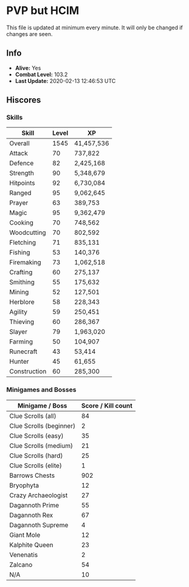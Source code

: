 # PVP but HCIM

This file is updated at minimum every minute. It will only be changed if changes are seen.

## Info

 - **Alive:** Yes
 - **Combat Level:** 103.2
 - **Last Update:** 2020-02-13 12:46:53 UTC

## Hiscores

### Skills

| Skill | Level | XP |
|--|--|--|
| Overall | 1545 | 41,457,536 |
| Attack | 70 | 737,822 |
| Defence | 82 | 2,425,168 |
| Strength | 90 | 5,348,679 |
| Hitpoints | 92 | 6,730,084 |
| Ranged | 95 | 9,062,645 |
| Prayer | 63 | 389,753 |
| Magic | 95 | 9,362,479 |
| Cooking | 70 | 748,562 |
| Woodcutting | 70 | 802,592 |
| Fletching | 71 | 835,131 |
| Fishing | 53 | 140,376 |
| Firemaking | 73 | 1,062,518 |
| Crafting | 60 | 275,137 |
| Smithing | 55 | 175,632 |
| Mining | 52 | 127,501 |
| Herblore | 58 | 228,343 |
| Agility | 59 | 250,451 |
| Thieving | 60 | 286,367 |
| Slayer | 79 | 1,963,020 |
| Farming | 50 | 104,907 |
| Runecraft | 43 | 53,414 |
| Hunter | 45 | 61,655 |
| Construction | 60 | 285,300 |

### Minigames and Bosses

| Minigame / Boss | Score / Kill count |
|--|--|
| Clue Scrolls (all) | 84 |
| Clue Scrolls (beginner) | 2 |
| Clue Scrolls (easy) | 35 |
| Clue Scrolls (medium) | 21 |
| Clue Scrolls (hard) | 25 |
| Clue Scrolls (elite) | 1 |
| Barrows Chests | 902 |
| Bryophyta | 12 |
| Crazy Archaeologist | 27 |
| Dagannoth Prime | 55 |
| Dagannoth Rex | 67 |
| Dagannoth Supreme | 4 |
| Giant Mole | 12 |
| Kalphite Queen | 23 |
| Venenatis | 2 |
| Zalcano | 54 |
| N/A | 10 |
